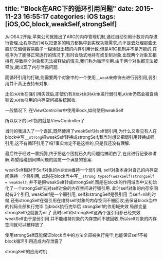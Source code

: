 title: "Block在ARC下的循环引用问题"
date: 2015-11-23 16:55:17
categories: iOS
tags: [iOS,OC,block,weakSelf,strongSelf]
---

从iOS4.2开始,苹果公司就推出了ARC的内存管理机制,通过自动引用计数对内存进行管理,让程序员们可以把更多的精力都集中到实现功能需求,而不是去处理那些无趣却又偏偏容易脑子一糊涂就出错的内存引用计数.但是ARC机制并不是万能的,在程序为了能够正常运行的情况下,有时会隐式地持有或复制对象,出现两个对象互相持有,导致两个对象都无法被释放的情况,我们称为循环引用.由于两个对象都无法被释放,就出现了内存泄露问题.

而循环引用的打破,则需要两个对象中的一个使用`__weak`来修饰去进行弱引用,弱引用并不真正去持有对象.

比如:`A对象`在强引用失效后,即使仍有`其他对象`对`A对象`进行弱引用,`A对象`仍然会被自动销毁,`A对象`引用的内存空间被系统回收.

一般情况下, 在ViewController中使用Block,如何使用weakSelf

所以以下的self指的就是ViewController了

当时的我进入了一个误区,既然使用了weakSelf对self弱引用,为什么又看见有人在block中写`__strong`把weakSelf转换成strongSelf,我当时想又把弱引用转换成强引用,这不有循环引用了吗?事实肯定不是这样的,只是我还没有理解.

最后终于经过一番折腾,终于把这个困扰已久的问题给搞明白了,在此进行记录和讲解,希望给碰到同样问题的朋友一个满意的答案.

weakSelf相对于Self对象的`内存空间`维持一个弱引用, self对象本身对自己的内存空间保持一个强引用, 此时在block当中写``__strong typeof(weakSelf)strongSelf = weakSelf;``并不是把weakSelf转成strongSelf,而是在block的作用域当中又初始化了一个strongSelf去对self对象的内存空间进行强引用.
此时self对象的内存空间就有3个引用, weakSelf是一个弱引用, self和strongSelf是强引用 
当self=nil的时候 还有strongSelf在强引用在维持self对象的内存空间不被回收,去保证block当中的代码全部执行完毕
当block执行完毕后 strongSelf的作用域失效 局部变量strongSelf也就置为nil了 此时self和strongSelf这两个强引用都已经失效 weakSelf由于是弱引用 并不能维持对象的内存空间不被回收,所以self对象的内存空间就可以被释放了.

使用strongSelf既能保证block当中的方法全部被执行完毕,也能保证self不被block循环引用造成内存泄露了

strongSelf的应用时机